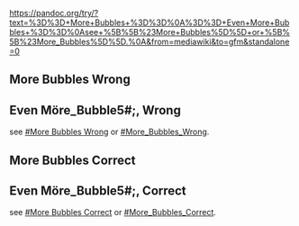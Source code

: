 https://pandoc.org/try/?text=%3D%3D+More+Bubbles+%3D%3D%0A%3D%3D+Even+More+Bubbles+%3D%3D%0Asee+%5B%5B%23More+Bubbles%5D%5D+or+%5B%5B%23More_Bubbles%5D%5D.%0A&from=mediawiki&to=gfm&standalone=0

## More Bubbles Wrong

## Even Möre_Bubble5#;, Wrong

see [#More Bubbles Wrong][] or [#More_Bubbles_Wrong][#More Bubbles Wrong].

  [#More Bubbles Wrong]: #More_Bubbles_Wrong "wikilink"
  
## More Bubbles Correct

## Even Möre_Bubble5#;, Correct

see [#More Bubbles Correct][] or [#More_Bubbles_Correct][#More Bubbles Correct].

  [#More Bubbles Correct]: #more-bubbles-correct "wikilink"

